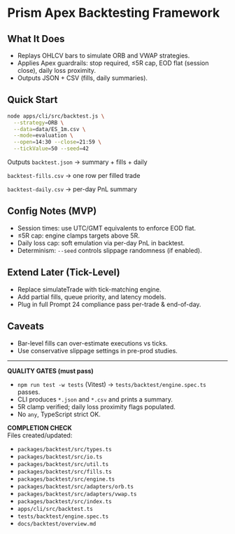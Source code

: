 # Prism Apex Backtesting Framework

## What It Does
- Replays OHLCV bars to simulate ORB and VWAP strategies.
- Applies Apex guardrails: stop required, ≤5R cap, EOD flat (session close), daily loss proximity.
- Outputs JSON + CSV (fills, daily summaries).

## Quick Start
```bash
node apps/cli/src/backtest.js \
  --strategy=ORB \
  --data=data/ES_1m.csv \
  --mode=evaluation \
  --open=14:30 --close=21:59 \
  --tickValue=50 --seed=42
```

Outputs
`backtest.json` → summary + fills + daily

`backtest-fills.csv` → one row per filled trade

`backtest-daily.csv` → per-day PnL summary

## Config Notes (MVP)
- Session times: use UTC/GMT equivalents to enforce EOD flat.
- ≤5R cap: engine clamps targets above 5R.
- Daily loss cap: soft emulation via per-day PnL in backtest.
- Determinism: `--seed` controls slippage randomness (if enabled).

## Extend Later (Tick-Level)
- Replace simulateTrade with tick-matching engine.
- Add partial fills, queue priority, and latency models.
- Plug in full Prompt 24 compliance pass per-trade & end-of-day.

## Caveats
- Bar-level fills can over-estimate executions vs ticks.
- Use conservative slippage settings in pre-prod studies.

---

**QUALITY GATES (must pass)**  
- `npm run test -w tests` (Vitest) → `tests/backtest/engine.spec.ts` passes.  
- CLI produces `*.json` and `*.csv` and prints a summary.  
- 5R clamp verified; daily loss proximity flags populated.  
- No `any`, TypeScript strict OK.

**COMPLETION CHECK**  
Files created/updated:

- `packages/backtest/src/types.ts`  
- `packages/backtest/src/io.ts`  
- `packages/backtest/src/util.ts`  
- `packages/backtest/src/fills.ts`  
- `packages/backtest/src/engine.ts`  
- `packages/backtest/src/adapters/orb.ts`  
- `packages/backtest/src/adapters/vwap.ts`  
- `packages/backtest/src/index.ts`  
- `apps/cli/src/backtest.ts`  
- `tests/backtest/engine.spec.ts`  
- `docs/backtest/overview.md`  
